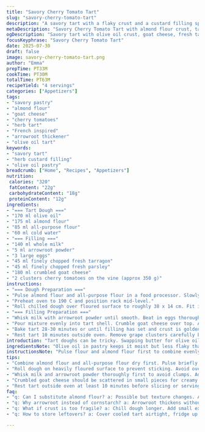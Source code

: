 ```yaml
---
title: "Savory Cherry Tomato Tart"
slug: "savory-cherry-tomato-tart"
description: "A savory tart with a flaky crust and a custard filling spiked with fresh herbs, crumbled goat cheese, and roasted cherry tomatoes on the vine. The pastry uses olive oil and almond flour swapped in for butter and all-purpose flour. The filling thickens with arrowroot powder in place of cornstarch. Baked at 190 C for just under half an hour, crisp edges and a firm but tender center. A subtle lemon zest twist adds brightness. Serves four, with a rustic rectangular shape and a balance of tang and creaminess from the cheese and herbs."
metaDescription: "Savory Cherry Tomato Tart with almond flour crust, tangy goat cheese, fresh herbs, and roasted tomatoes. Rustic rectangular shape, baked crisp at 190 C in 30 mins."
ogDescription: "Savory tart with olive oil crust, goat cheese, fresh tarragon and parsley, roasted cherry tomato clusters. Baked 30 mins, rustic look, balanced tang and creaminess."
focusKeyphrase: "Savory Cherry Tomato Tart"
date: 2025-07-30
draft: false
image: savory-cherry-tomato-tart.png
author: "Emma"
prepTime: PT33M
cookTime: PT30M
totalTime: PT63M
recipeYield: "4 servings"
categories: ["Appetizers"]
tags:
- "savory pastry"
- "almond flour"
- "goat cheese"
- "cherry tomatoes"
- "herb tart"
- "French inspired"
- "arrowroot thickener"
- "olive oil tart"
keywords:
- "savory tart"
- "herb custard filling"
- "olive oil pastry"
breadcrumb: ["Home", "Recipes", "Appetizers"]
nutrition: 
 calories: "320"
 fatContent: "22g"
 carbohydrateContent: "18g"
 proteinContent: "12g"
ingredients:
- "=== Tart Dough ==="
- "170 ml olive oil"
- "175 ml almond flour"
- "85 ml all-purpose flour"
- "60 ml cold water"
- "=== Filling ==="
- "140 ml whole milk"
- "5 ml arrowroot powder"
- "3 large eggs"
- "45 ml finely chopped fresh tarragon"
- "45 ml finely chopped fresh parsley"
- "180 ml crumbled goat cheese"
- "2 clusters cherry tomatoes on the vine (approx 350 g)"
instructions:
- "=== Dough Preparation ==="
- "Pulse almond flour and all-purpose flour in a food processor. Slowly drizzle olive oil and then cold water. Stop when dough clumps but not sticky. Transfer dough to floured surface, knead briefly to combine. Shape into an oblong disk 38 x 14 cm. Chill dough in refrigerator 30 minutes."
- "Preheat oven to 190 C and position rack mid-level."
- "Roll chilled dough over floured surface to roughly 38 x 14 cm. Fit into rectangular tart pan (35 x 10 cm) with removable bottom. Trim edges."
- "=== Filling Preparation ==="
- "Whisk milk with arrowroot powder until smooth. Beat in eggs thoroughly. Fold the chopped tarragon and parsley in. Season lightly with salt and pepper."
- "Pour mixture evenly into tart shell. Crumble goat cheese over top. Arrange whole cherry tomato clusters on filling, skin-side up, pressing lightly to submerge slightly."
- "Bake tart 28-30 minutes or until filling has set and crust is golden, edges browned and firm."
- "Rest tart 10 minutes outside oven. Remove grape clusters carefully before serving to leave roasted cherry tomatoes intact."
introduction: "Tart doughs can be tricky. Swapping butter for olive oil makes it softer, looser, but almond flour adds a nutty texture and moisture. Whole wheat or regular all-purpose flour aren't necessary here but just a light touch for structure. Cherry tomatoes on the vine roast slowly, blistering skins and releasing sweetness but not collapsing. The herb mix changes the profile–parsley for brightness, tarragon for a slightly anise note. Goat cheese swapped in for feta to cut harsher salt and soften the tang. Arrowroot powder instead of cornstarch thickens the custard gently and keeps it clear looking. The lemon zest twist would be next time, but this time just herbs. Cool before slicing, or it falls apart. Remove the clusters for serving, so guests can pick baked tomatoes whole. A summertime option. Rustic and good."
ingredientsNote: "Olive oil in pastry keeps it moist but less flaky than butter. Almond flour adds fat and a tender crumb but can make the dough fragile, so the small amount of AP flour is key to hold it together. Arrowroot stabilizes the filling without making it gummy. Goat cheese offers creaminess with subtle tang unlike the saltier feta, balancing roasted tomato acidity. Fresh tarragon and parsley picked finely change the green note; basil would be sweet but overwhelming. Cherry tomatoes roasted whole blister and pop with sweetness and skin texture. Use clusters on the vine for charming presentation, but ensure they’re firm and ripe. Cold water chilled keeps dough from melting. Chill dough before shaping to prevent toughness in crust. A rectangular tart pan with removable bottom makes slicing easier. Adjust baking time depending on oven."
instructionsNote: "Pulse flour and almond flour first to combine evenly, then drizzle olive oil slowly for dough to hold together without getting greasy. Knead as little as possible just to bring shape. Roll dough on floured surface to prevent sticking but avoid overworking. Thorough whisking of eggs and milk ensures no clumps before adding arrowroot which can settle. Herbs should be very fine for an even spread and avoid large bits sinking. Pour filling carefully to avoid disturbing chilled crust. Then crumble goat cheese in small chunks for pockets of creaminess. Arrange cherry tomatoes with stem side up to keep intact, press down so they don’t roll off but remain visible. Bake until custard is set—jiggle test gently. Rest to let custard firm up but serve warm for best texture. Before serving, remove the stem clusters carefully for serving ease but retain all cherry tomatoes baked in."
tips:
- "Combine almond flour and all-purpose flour dry first. Pulse briefly. Drizzle olive oil slowly. Avoid greasy paste. Dough should clump gently not sticky or loose. Knead minimal on floured surface. Shape oblong disk before chilling. Chilling key to keep dough firm and prevent toughness post baking."
- "Roll dough on heavily floured surface to prevent sticking. Avoid over-rolling or over-kneading dough will lose tenderness and get tough. Fit dough roughly 38 by 14 cm, trim excess for neat edges. Rectangular pan with removable base best for slicing and ease removing tart whole after baking."
- "Whisk milk and arrowroot powder thoroughly first to avoid clumps. Add eggs beaten well before stirring in herbs finely chopped. Herbs must be fine for even spread and no large pieces sinking to bottom. Light salt and pepper; cheese already salty. Pour gently into crust to keep chilled dough shape intact."
- "Crumbled goat cheese should be scattered in small pieces for creamy pockets. Arrange cherry tomatoes cluster with stem side up lightly pressing so they sink just below filling surface but remain visible. This prevents rolling and skin blistering but no collapse. Bake 28 to 30 minutes until golden edges and firm center. Jiggle test fine."
- "Rest tart outside oven at least 10 minutes before slicing or serving. Filling firms on cooling. Remove vine clusters carefully to allow tomatoes to separate intact. Use lemon zest next time in filling for brightness but add after herb folding. Store dough tightly wrapped frozen for up to a month to save prep time."
faq:
- "q: Can I substitute almond flour? a: Possible but texture changes. Almond flour adds moisture and nutty crumb. Use only all-purpose will be firmer, less tender. Mixing gluten-free flour needs recipe adjustment, moisture. Expect differences in dough handling and final crispness."
- "q: Why arrowroot instead of cornstarch? a: Arrowroot thickens without cloudiness. Maintains clear attractive custard. Cornstarch can make filling gummy or opaque. Arrowroot reacts better to eggs milk custard. Dissolve well before adding eggs to avoid lumps. Small amount enough, no starch taste."
- "q: What if crust is too fragile? a: Chill dough longer. Add small extra all-purpose flour to bind. Olive oil tender but no gluten so fragile compared to butter crust. Avoid overworking dough. Handle gently and roll between flour layers. Use rectangular pan for support. Baking time can firm crust edges."
- "q: How to store leftovers? a: Cover cooled tart airtight, fridge up to 2 days. Reheat gently to avoid soggy crust; oven at low temp best. Dough can be frozen raw wrapped tightly for months. Baking fresh after thaw preferred. Tomatoes soften with time, herbs fade aroma but still good for next day."

---
```

